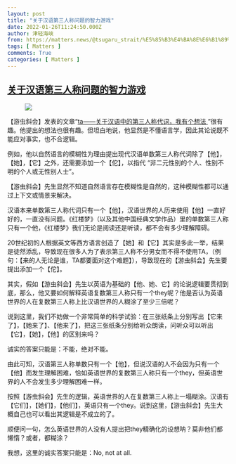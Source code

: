 ```yaml
---
layout: post
title: "关于汉语第三人称问题的智力游戏"
date: 2022-01-26T11:24:50.000Z
author: 津轻海峡
from: https://matters.news/@tsugaru_strait/%E5%85%B3%E4%BA%8E%E6%B1%89%E8%AF%AD%E7%AC%AC%E4%B8%89%E4%BA%BA%E7%A7%B0%E9%97%AE%E9%A2%98%E7%9A%84%E6%99%BA%E5%8A%9B%E6%B8%B8%E6%88%8F-bafyreihxhxbxshttckkvsgspn2yni2fcymf43wfmt5j752petd4uhkjhci
tags: [ Matters ]
comments: True
categories: [ Matters ]
---
```

<!--1643196290000-->
[关于汉语第三人称问题的智力游戏](https://matters.news/@tsugaru_strait/%E5%85%B3%E4%BA%8E%E6%B1%89%E8%AF%AD%E7%AC%AC%E4%B8%89%E4%BA%BA%E7%A7%B0%E9%97%AE%E9%A2%98%E7%9A%84%E6%99%BA%E5%8A%9B%E6%B8%B8%E6%88%8F-bafyreihxhxbxshttckkvsgspn2yni2fcymf43wfmt5j752petd4uhkjhci)
------

<div>
<figure class="image"><img src="https://assets.matters.news/embed/dd708e3e-b426-46da-bda9-012ce0e37dd3.jpeg" data-asset-id="dd708e3e-b426-46da-bda9-012ce0e37dd3" referrerpolicy="no-referrer"><figcaption><span></span></figcaption></figure><p>【游虫斜会】发表的文章“<a href="https://matters.news/@czyouge/ta-%E5%85%B3%E4%BA%8E%E6%B1%89%E8%AF%AD%E4%B8%AD%E7%9A%84%E7%AC%AC%E4%B8%89%E4%BA%BA%E7%A7%B0%E4%BB%A3%E8%AF%8D-%E6%88%91%E6%9C%89%E4%B8%AA%E6%83%B3%E6%B3%95-bafyreih7rtmsgddl2eyjadhisjfzw4uxhjfndxj7pnqujpytr3rwinpzhi" rel="noopener noreferrer" target="_blank">ta——关于汉语中的第三人称代词，我有个想法 </a>”很有趣。他提出的想法也很有趣。但坦白地说，他显然是不懂语言学，因此其论说既不能应对事实，也不合逻辑。</p><p>例如，他以自然语言的模糊性为理由提出现代汉语单数第三人称代词除了【他】，【她】，【它】之外，还需要添加一个【佗】，以指代 “非二元性别的个人、性别不明的个人或无性别人士”。</p><p>【游虫斜会】先生显然不知道自然语言存在模糊性是自然的，这种模糊性都可以通过上下文或情景来解决。</p><p>汉语本来单数第三人称代词只有一个【他】，汉语世界的人历来使用【他】一直好好的，一直没有问题。《红楼梦》（以及其他中国经典文学作品）里的单数第三人称只有一个他，《红楼梦》我们无论是阅读还是听读，都不会有多少理解障碍。</p><p>20世纪初的人根据英文等西方语言创造了【她】和【它】其实是多此一举，结果是徒然添乱，导致现在很多人为了表示第三人称不分男女而不得不使用TA，（例句：【来的人无论是谁，TA都要面对这个难题】），导致现在的【游虫斜会】先生要提出添加一个【佗】。</p><p>其实，假如【游虫斜会】先生以英语为基础的【他、她、它】的论说逻辑要贯彻到底，那么，他又要如何解释英语复数第三人称只有一个they呢？他是否认为英语世界的人在复数第三人称上比汉语世界的人糊涂了至少三倍呢？</p><p>说到这里，我们不妨做一个非常简单的科学试验：在三张纸条上分别写出【它来了】，【她来了】、【他来了】，把这三张纸条分别给听众朗读，问听众可以听出【它】，【她】，【他】的区别来吗？</p><p>诚实的答案只能是：不能，绝对不能。</p><p>由此可知，汉语第三人称单数只有一个【他】，但说汉语的人不会因为只有一个【他】而发生理解困难，恰如英语世界的复数第三人称只有一个they，但英语世界的人不会发生多少理解困难一样。</p><p>按照【游虫斜会】先生的逻辑，英语世界的人在复数第三人称上一塌糊涂。汉语有【它们】，【她们】，【他们】，英语只有一个they。说到这里，【游虫斜会】先生大概自己也可以看出其逻辑是不成立的了。</p><p>顺便问一句，怎么英语世界的人没有人提出把they精确化的设想呐？莫非他们都懒惰？或者，都糊涂？</p><p>我想，这里的诚实答案只能是：No, not at all.</p><p><br></p><p><br></p><p><br></p><p><br></p><p> </p>
</div>
